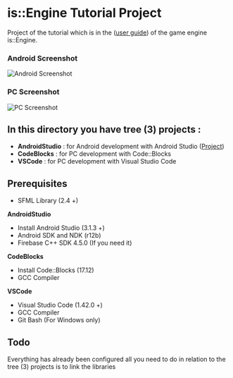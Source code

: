 # is::Engine Tutorial Project

Project of the tutorial which is in the ([user guide](https://github.com/Is-Daouda/is-Engine/tree/2.0.x/doc)) of the game engine is::Engine.

### Android Screenshot
![Android Screenshot](https://i48.servimg.com/u/f48/20/16/75/27/tutori10.png)

### PC Screenshot
![PC Screenshot](https://i48.servimg.com/u/f48/20/16/75/27/tutori11.png)

## In this directory you have tree (3) projects :
- **AndroidStudio**        : for Android development with Android Studio ([Project](https://drive.google.com/open?id=1QIHZBkmYcy2YwZTfxk1ndv5rFMzk3sz1))
- **CodeBlocks**           : for PC development with Code::Blocks
- **VSCode**               : for PC development with Visual Studio Code

## Prerequisites
- SFML Library (2.4 +)

**AndroidStudio**
- Install Android Studio (3.1.3 +)
- Android SDK and NDK (r12b)
- Firebase C++ SDK 4.5.0 (If you need it)

**CodeBlocks**
- Install Code::Blocks (17.12)
- GCC Compiler

**VSCode**
- Visual Studio Code (1.42.0 +)
- GCC Compiler
- Git Bash (For Windows only)

## Todo
Everything has already been configured all you need to do in relation to the tree (3) projects is to link the libraries
